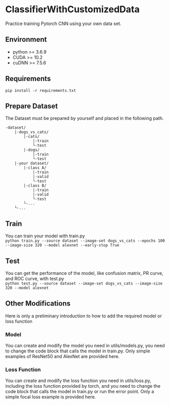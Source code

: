 # ClassifierWithCustomizedData
 Practice training Pytorch CNN using your own data set.
## Environment
<ul>
<li>python >= 3.6.9</li>
<li>CUDA >= 10.2</li>
<li>cuDNN >= 7.5.6</li>
</ul>

## Requirements
`pip install -r requirements.txt`

## Prepare Dataset
The Dataset must be prepared by yourself and placed in the following path.
```buildoutcfg
-dataset/
    |-dogs_vs_cats/
        |-cats/
            |-train
            └-test
        |-dogs/
            |-train
            └-test
    |-your dataset/
        |-class A/
            |-train
            |-valid
            └-test
        |-class B/
            |-train
            |-valid
            └-test
        └-...
    └-...
```

## Train
You can train your model with train.py\
`python train.py --source dataset --image-set dogs_vs_cats --epochs 100 --image-size 320 --model alexnet --early-stop True`

## Test
You can get the performance of the model, like confusion matrix, PR curve, and ROC curve, with test.py\
`python test.py --source dataset --image-set dogs_vs_cats --image-size 320 --model alexnet`

## Other Modifications
Here is only a preliminary introduction to how to add the required model or loss function

### Model
You can create and modify the model you need in utils/models.py, you need to change the code block that calls the model in train.py. Only simple examples of ResNet50 and AlexNet are provided here.

### Loss Function
You can create and modify the loss function you need in utils/loss.py, including the loss function provided by torch, and you need to change the code block that calls the model in train.py or run the error point. Only a simple focal loss example is provided here.

